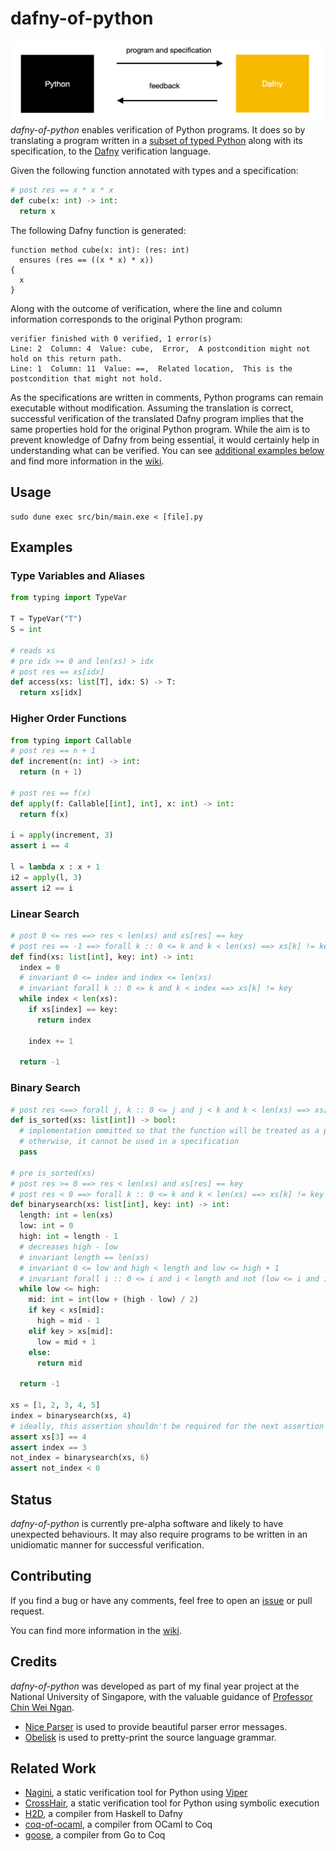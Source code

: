 # dafny-of-python

![tool overview](tool_overview.png)
*dafny-of-python* enables verification of Python programs. It does so by translating a program written in a [subset of typed Python](https://github.com/arsalanc-v2/dafny-of-python/wiki/Language) along with its specification, to the [Dafny](https://github.com/dafny-lang/dafny) verification language. 

Given the following function annotated with types and a specification:
```Python
# post res == x * x * x        
def cube(x: int) -> int:
  return x
```

The following Dafny function is generated:
```Dafny
function method cube(x: int): (res: int)
  ensures (res == ((x * x) * x))
{
  x
}
```

Along with the outcome of verification, where the line and column information corresponds to the original Python program:
```
verifier finished with 0 verified, 1 error(s)
Line: 2  Column: 4  Value: cube,  Error,  A postcondition might not hold on this return path.
Line: 1  Column: 11  Value: ==,  Related location,  This is the postcondition that might not hold.
```

As the specifications are written in comments, Python programs can remain executable without modification. Assuming the translation is correct, successful verification of the translated Dafny program implies that the same properties hold for the original Python program. While the aim is to prevent knowledge of Dafny from being essential, it would certainly help in understanding what can be verified. You can see [additional examples below](#examples) and find more information in the [wiki](https://github.com/arsalanc-v2/dafny-of-python/wiki).

## Usage
```
sudo dune exec src/bin/main.exe < [file].py
```
## Examples
### Type Variables and Aliases
```Python
from typing import TypeVar

T = TypeVar("T")
S = int

# reads xs
# pre idx >= 0 and len(xs) > idx
# post res == xs[idx]
def access(xs: list[T], idx: S) -> T:    
  return xs[idx]
```
### Higher Order Functions
```Python
from typing import Callable
# post res == n + 1 
def increment(n: int) -> int:
  return (n + 1)

# post res == f(x)  
def apply(f: Callable[[int], int], x: int) -> int:
  return f(x)

i = apply(increment, 3)
assert i == 4

l = lambda x : x + 1
i2 = apply(l, 3)     
assert i2 == i
```
### Linear Search
```Python
# post 0 <= res ==> res < len(xs) and xs[res] == key
# post res == -1 ==> forall k :: 0 <= k and k < len(xs) ==> xs[k] != key
def find(xs: list[int], key: int) -> int:
  index = 0
  # invariant 0 <= index and index <= len(xs)
  # invariant forall k :: 0 <= k and k < index ==> xs[k] != key
  while index < len(xs):
    if xs[index] == key:
      return index
    
    index += 1
  
  return -1
```
### Binary Search
```Python
# post res <==> forall j, k :: 0 <= j and j < k and k < len(xs) ==> xs[j] <= xs[k]
def is_sorted(xs: list[int]) -> bool:
  # implementation ommitted so that the function will be treated as a predicate
  # otherwise, it cannot be used in a specification
  pass

# pre is_sorted(xs)
# post res >= 0 ==> res < len(xs) and xs[res] == key
# post res < 0 ==> forall k :: 0 <= k and k < len(xs) ==> xs[k] != key
def binarysearch(xs: list[int], key: int) -> int:
  length: int = len(xs)
  low: int = 0
  high: int = length - 1
  # decreases high - low
  # invariant length == len(xs)
  # invariant 0 <= low and high < length and low <= high + 1
  # invariant forall i :: 0 <= i and i < length and not (low <= i and i <= high) ==> xs[i] != key
  while low <= high:
    mid: int = int(low + (high - low) / 2)
    if key < xs[mid]:
      high = mid - 1
    elif key > xs[mid]:
      low = mid + 1
    else:
      return mid
  
  return -1

xs = [1, 2, 3, 4, 5]
index = binarysearch(xs, 4)
# ideally, this assertion shouldn't be required for the next assertion to be verified
assert xs[3] == 4
assert index == 3
not_index = binarysearch(xs, 6)
assert not_index < 0
```


## Status
*dafny-of-python* is currently pre-alpha software and likely to have unexpected behaviours. It may also require programs to be written in an unidiomatic manner for successful verification.

## Contributing
If you find a bug or have any comments, feel free to open an [issue](https://github.com/arsalanc-v2/dafny-of-python/issues/new/choose) or pull request. 

You can find more information in the [wiki](https://github.com/arsalanc-v2/dafny-of-python/wiki).

## Credits
*dafny-of-python* was developed as part of my final year project at the National University of Singapore, with the valuable guidance of [Professor Chin Wei Ngan](https://www.comp.nus.edu.sg/cs/bio/chinwn/).

- [Nice Parser](https://github.com/smolkaj/nice-parser) is used to provide beautiful parser error messages.
- [Obelisk](https://github.com/Lelio-Brun/Obelisk) is used to pretty-print the source language grammar.
## Related Work
- [Nagini](https://github.com/marcoeilers/nagini), a static verification tool for Python using [Viper](http://viper.ethz.ch/)
- [CrossHair](https://github.com/pschanely/CrossHair), a static verification tool for Python using symbolic execution
- [H2D](http://www.doc.ic.ac.uk/~dcw/h2d.cgi), a compiler from Haskell to Dafny
- [coq-of-ocaml](https://github.com/clarus/coq-of-ocaml), a compiler from OCaml to Coq
- [goose](https://github.com/tchajed/goose), a compiler from Go to Coq

